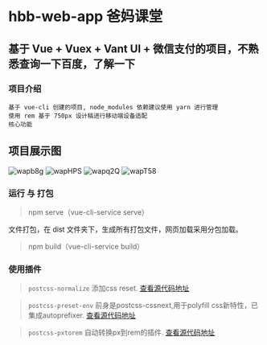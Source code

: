 # hbb-web-app 爸妈课堂

## 基于 Vue + Vuex + Vant UI + 微信支付的项目，不熟悉查询一下百度，了解一下

### 项目介绍

```
基于 vue-cli 创建的项目, node_modules 依赖建议使用 yarn 进行管理
使用 rem 基于 750px 设计稿进行移动端设备适配
核心功能
```

## 项目展示图
![wapb8g](https://s1.ax1x.com/2020/09/12/wapb8g.png)
![wapHPS](https://s1.ax1x.com/2020/09/12/wapHPS.png)
![wapq2Q](https://s1.ax1x.com/2020/09/12/wapq2Q.png)
![wapT58](https://s1.ax1x.com/2020/09/12/wapT58.png)

### 运行 与 打包

> npm serve（vue-cli-service serve）

文件打包，在 dist 文件夹下，生成所有打包文件，网页加载采用分包加载。

> npm build（vue-cli-service build）

### 使用插件

> `postcss-normalize` 添加css reset. [查看源代码地址](https://github.com/csstools/postcss-normalize)

> `postcss-preset-env` 前身是postcss-cssnext,用于polyfill css新特性，已集成autoprefixer. [查看源代码地址](https://github.com/csstools/postcss-preset-env)

> `postcss-pxtorem` 自动转换px到rem的插件. [查看源代码地址](https://github.com/cuth/postcss-pxtorem)
